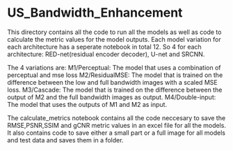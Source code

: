 # US_Bandwidth_Enhancement
This directory contains all the code to run all the models as well as code to calculate the metric values for the model outputs.
Each model variation for each architecture has a seperate notebook in total 12. 
So 4 for each architecture: RED-net(residual encoder decoder), U-net and SRCNN. 

The 4 variations are: 
                     M1/Perceptual: The model that uses a combination of perceptual and mse loss
                     M2/ResidualMSE: The model that is trained on the difference between the low and full bandwidth images with a scaled MSE loss.
                     M3/Cascade: The model that is trained on the difference between the output of M2 and the full bandwidth images as output.
                     M4/Double-input: The model that uses the outputs of M1 and M2 as input.

The calculate_metrics notebook contains all the code neccesary to save the RMSE,PSNR,SSIM and gCNR metric values in an excel file for all the models. It also contains code to save either a small part or a full image for all models and test data and saves them in a folder.
